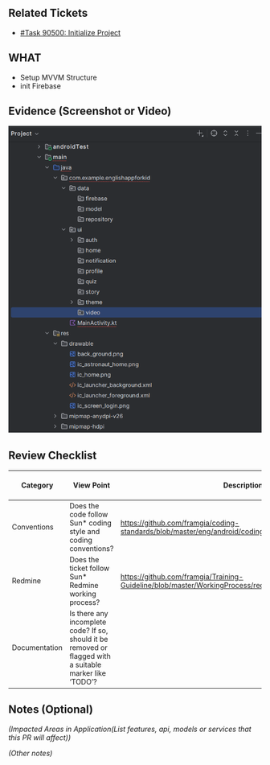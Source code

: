 ## Related Tickets
- [#Task 90500: Initialize Project](https://edu-redmine.sun-asterisk.vn/issues/90500)
## WHAT
- Setup MVVM Structure
- init Firebase

## Evidence (Screenshot or Video)
![img.png](img.png)
## Review Checklist

Category | View Point | Description | Expected Reviewer Answer | Self review | Reviewer2 (name)
--- | --- | --- | --- | --- | ---
Conventions | Does the code follow Sun* coding style and coding conventions? | https://github.com/framgia/coding-standards/blob/master/eng/android/coding_convention_android_kotlin.md | YES |<li>- [ ] yes</li>|<li>- [ ] yes</li>
Redmine | Does the ticket follow Sun* Redmine working process?  | https://github.com/framgia/Training-Guideline/blob/master/WorkingProcess/redmine/redmine.md| YES |<li>- [ ] yes</li>|<li>- [ ] yes</li>
Documentation | Is there any incomplete code? If so, should it be removed or flagged with a suitable marker like ‘TODO’? |  | YES |<li>- [ ] yes</li>|<li>- [ ] yes</li>
## Notes (Optional)
*(Impacted Areas in Application(List features, api, models or services that this PR will affect))*

*(Other notes)*
